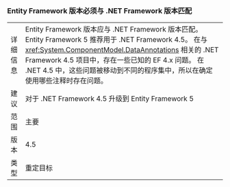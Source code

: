 ### <a name="entity-framework-version-must-match-the-net-framework-version"></a>Entity Framework 版本必须与 .NET Framework 版本匹配

|   |   |
|---|---|
|详细信息|Entity Framework 版本应与 .NET Framework 版本匹配。 Entity Framework 5 推荐用于 .NET Framework 4.5。 在与 <xref:System.ComponentModel.DataAnnotations> 相关的 .NET Framework 4.5 项目中，存在一些已知的 EF 4.x 问题。 在 .NET 4.5 中，这些问题被移动到不同的程序集中，所以在确定使用哪些注释时存在问题。|
|建议|对于 .NET Framework 4.5 升级到 Entity Framework 5|
|范围|主要|
|版本|4.5|
|类型|重定目标|

